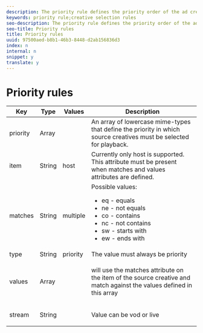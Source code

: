 ```yaml
---
description: The priority rule defines the priority order of the ad creatives that will be selected for playback from a VAST/VMAP response.
keywords: priority rule;creative selection rules
seo-description: The priority rule defines the priority order of the ad creatives that will be selected for playback from a VAST/VMAP response.
seo-title: Priority rules
title: Priority rules
uuid: 97500aed-b8b1-46b3-8448-d2ab156836d3
index: n
internal: n
snippet: y
translate: y
---
```


# Priority rules


<table id="table_ljp_tgx_hz"> 
 <title>A Priority rule has the following attributes and possible values:</title> 
 <thead> 
  <tr> 
   <th class="entry">Key</th> 
   <th class="entry">Type</th> 
   <th class="entry">Values</th> 
   <th class="entry">Description</th> 
  </tr> 
 </thead>
 <tbody> 
  <tr> 
   <td><span class="codeph">priority</span></td> 
   <td><span class="codeph">Array</span></td> 
   <td></td> 
   <td>An array of lowercase mime-types that define the priority in which source creatives must be selected for playback.</td> 
  </tr> 
  <tr> 
   <td><span class="codeph">item</span></td> 
   <td><span class="codeph">String</span></td> 
   <td><span class="codeph">host</span></td> 
   <td>Currently only <span class="codeph">host</span> is supported. This attribute must be present when <span class="codeph">matches</span> and <span class="codeph">values</span> attributes are defined.</td> 
  </tr> 
  <tr> 
   <td><span class="codeph">matches</span></td> 
   <td><span class="codeph">String</span></td> 
   <td><span class="codeph">multiple</span></td> 
   <td>Possible values:
    <ul id="ul_tnf_2hx_hz"> 
     <li><span class="codeph">eq</span> - equals</li> 
     <li><span class="codeph">ne</span> - not equals</li> 
     <li><span class="codeph">co</span> - contains</li> 
     <li><span class="codeph">nc</span> - not contains</li> 
     <li><span class="codeph">sw</span> - starts with</li> 
     <li><span class="codeph">ew</span> - ends with</li> 
    </ul></td> 
  </tr> 
  <tr> 
   <td><span class="codeph">type</span></td> 
   <td><span class="codeph">String</span></td> 
   <td><span class="codeph">priority</span></td> 
   <td>The value must always be <span class="codeph">priority</span></td> 
  </tr> 
  <tr> 
   <td><span class="codeph">values</span></td> 
   <td><span class="codeph">Array</span></td> 
   <td></td> 
   <td> <p>
     <ph conkeyref="phrases/primetime-sdk-name" /> will use the <span class="codeph">matches</span> attribute on the <span class="codeph">item</span> of the source creative and match against the values defined in this array</p> </td> 
  </tr> 
  <tr> 
   <td><span class="codeph">stream</span></td> 
   <td><span class="codeph">String</span></td> 
   <td></td> 
   <td> <p>Value can be <span class="codeph">vod</span> or <span class="codeph">live</span></p> </td> 
  </tr> 
 </tbody> 
</table>

